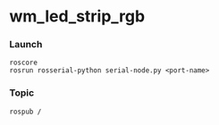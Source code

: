 # wm_led_strip_rgb

### Launch

    roscore 
    rosrun rosserial-python serial-node.py <port-name>

### Topic 

    rospub /
